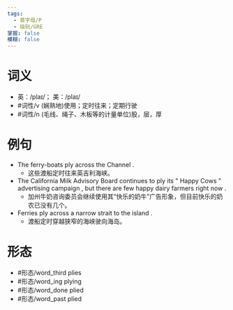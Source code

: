 ```yaml
---
tags:
  - 首字母/P
  - 级别/GRE
掌握: false
模糊: false
---
```

# 词义
- 英：/plaɪ/； 美：/plaɪ/
- #词性/v  (娴熟地)使用；定时往来；定期行驶
- #词性/n  (毛线、绳子、木板等的计量单位)股，层，厚
# 例句
- The ferry-boats ply across the Channel .
	- 这些渡船定时往来英吉利海峡。
- The California Milk Advisory Board continues to ply its " Happy Cows " advertising campaign , but there are few happy dairy farmers right now .
	- 加州牛奶咨询委员会继续使用其“快乐的奶牛”广告形象，但目前快乐的奶农已没有几个。
- Ferries ply across a narrow strait to the island .
	- 渡船定时穿越狭窄的海峡驶向海岛。
# 形态
- #形态/word_third plies
- #形态/word_ing plying
- #形态/word_done plied
- #形态/word_past plied

